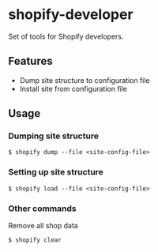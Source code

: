 # shopify-developer
Set of tools for Shopify developers.

## Features

- Dump site structure to configuration file
- Install site from configuration file

## Usage

### Dumping site structure

```
$ shopify dump --file <site-config-file>
```

### Setting up site structure

```
$ shopify load --file <site-config-file>
```

### Other commands

Remove all shop data
```
$ shopify clear
```
